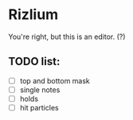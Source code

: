# Rizlium
You're right, but this is an editor. (?)  

## TODO list:
 - [ ] top and bottom mask 
 - [ ] single notes
 - [ ] holds
 - [ ] hit particles